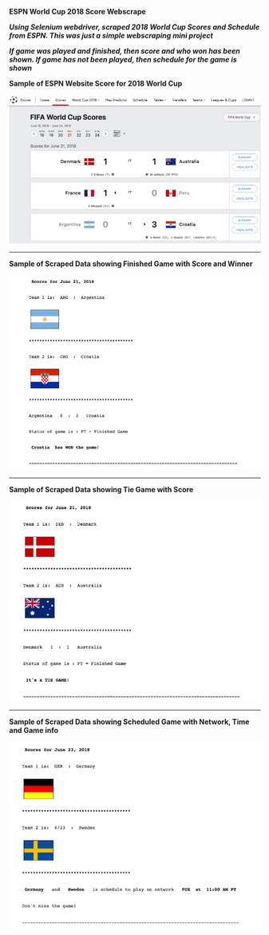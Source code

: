 **ESPN World Cup 2018 Score Webscrape**

***Using Selenium webdriver, scraped 2018 World Cup Scores and Schedule from ESPN. This was just a simple webscraping mini project***

***If game was played and finished, then score and who won has been shown. If game has not been played, then schedule for the game is shown***

**Sample of ESPN Website Score for 2018 World Cup**

<img src='ESPN_World_Cup_Score_Scrape/images/ESPN_WorldCup_2018_Sample_Score.png'>

-----------------------------------------------------------------------------------

**Sample of Scraped Data showing Finished Game with Score and Winner**

<img src='ESPN_World_Cup_Score_Scrape/images/FinishedGame.png'>


-----------------------------------------------------------------------------------

**Sample of Scraped Data showing Tie Game with Score**

<img src='ESPN_World_Cup_Score_Scrape/images/TieGame.png'>

-----------------------------------------------------------------------------------

**Sample of Scraped Data showing Scheduled Game with Network, Time and Game info**

<img src='ESPN_World_Cup_Score_Scrape/images/ScheduledGame.png'>
